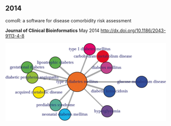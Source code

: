 ## 2014

comoR: a software for disease comorbidity risk assessment

**Journal of Clinical Bioinformatics** May 2014 <http://dx.doi.org/10.1186/2043-9113-4-8>

![](featured_img/13336_2014_Article_90_Fig5_HTML.jpg)
